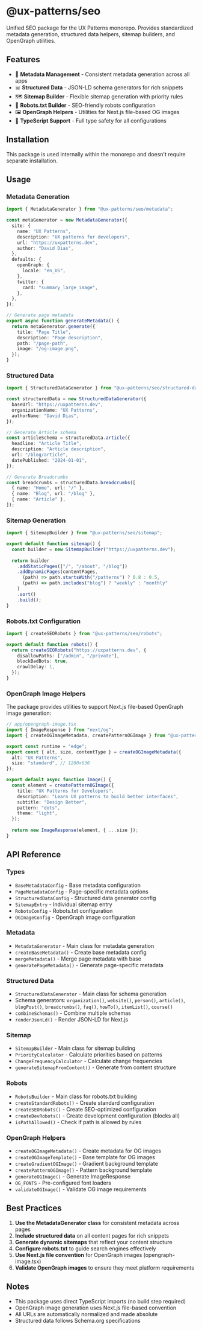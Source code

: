 # @ux-patterns/seo

Unified SEO package for the UX Patterns monorepo. Provides standardized metadata generation, structured data helpers, sitemap builders, and OpenGraph utilities.

## Features

- 🎯 **Metadata Management** - Consistent metadata generation across all apps
- 📊 **Structured Data** - JSON-LD schema generators for rich snippets
- 🗺️ **Sitemap Builder** - Flexible sitemap generation with priority rules
- 🤖 **Robots.txt Builder** - SEO-friendly robots configuration
- 🖼️ **OpenGraph Helpers** - Utilities for Next.js file-based OG images
- 📝 **TypeScript Support** - Full type safety for all configurations

## Installation

This package is used internally within the monorepo and doesn't require separate installation.

## Usage

### Metadata Generation

```typescript
import { MetadataGenerator } from "@ux-patterns/seo/metadata";

const metaGenerator = new MetadataGenerator({
  site: {
    name: "UX Patterns",
    description: "UX patterns for developers",
    url: "https://uxpatterns.dev",
    author: "David Dias",
  },
  defaults: {
    openGraph: {
      locale: "en_US",
    },
    twitter: {
      card: "summary_large_image",
    },
  },
});

// Generate page metadata
export async function generateMetadata() {
  return metaGenerator.generate({
    title: "Page Title",
    description: "Page description",
    path: "/page-path",
    image: "/og-image.png",
  });
}
```

### Structured Data

```typescript
import { StructuredDataGenerator } from "@ux-patterns/seo/structured-data";

const structuredData = new StructuredDataGenerator({
  baseUrl: "https://uxpatterns.dev",
  organizationName: "UX Patterns",
  authorName: "David Dias",
});

// Generate Article schema
const articleSchema = structuredData.article({
  headline: "Article Title",
  description: "Article description",
  url: "/blog/article",
  datePublished: "2024-01-01",
});

// Generate Breadcrumbs
const breadcrumbs = structuredData.breadcrumbs([
  { name: "Home", url: "/" },
  { name: "Blog", url: "/blog" },
  { name: "Article" },
]);
```

### Sitemap Generation

```typescript
import { SitemapBuilder } from "@ux-patterns/seo/sitemap";

export default function sitemap() {
  const builder = new SitemapBuilder("https://uxpatterns.dev");
  
  return builder
    .addStaticPages(["/", "/about", "/blog"])
    .addDynamicPages(contentPages, 
      (path) => path.startsWith("/patterns") ? 0.8 : 0.5,
      (path) => path.includes("blog") ? "weekly" : "monthly"
    )
    .sort()
    .build();
}
```

### Robots.txt Configuration

```typescript
import { createSEORobots } from "@ux-patterns/seo/robots";

export default function robots() {
  return createSEORobots("https://uxpatterns.dev", {
    disallowPaths: ["/admin", "/private"],
    blockBadBots: true,
    crawlDelay: 1,
  });
}
```

### OpenGraph Image Helpers

The package provides utilities to support Next.js file-based OpenGraph image generation:

```typescript
// app/opengraph-image.tsx
import { ImageResponse } from "next/og";
import { createOGImageMetadata, createPatternOGImage } from "@ux-patterns/seo/opengraph-helpers";

export const runtime = "edge";
export const { alt, size, contentType } = createOGImageMetadata({
  alt: "UX Patterns",
  size: "standard", // 1200x630
});

export default async function Image() {
  const element = createPatternOGImage({
    title: "UX Patterns for Developers",
    description: "Learn UX patterns to build better interfaces",
    subtitle: "Design Better",
    pattern: "dots",
    theme: "light",
  });
  
  return new ImageResponse(element, { ...size });
}
```

## API Reference

### Types

- `BaseMetadataConfig` - Base metadata configuration
- `PageMetadataConfig` - Page-specific metadata options
- `StructuredDataConfig` - Structured data generator config
- `SitemapEntry` - Individual sitemap entry
- `RobotsConfig` - Robots.txt configuration
- `OGImageConfig` - OpenGraph image configuration

### Metadata

- `MetadataGenerator` - Main class for metadata generation
- `createBaseMetadata()` - Create base metadata config
- `mergeMetadata()` - Merge page metadata with base
- `generatePageMetadata()` - Generate page-specific metadata

### Structured Data

- `StructuredDataGenerator` - Main class for schema generation
- Schema generators: `organization()`, `website()`, `person()`, `article()`, `blogPost()`, `breadcrumbs()`, `faq()`, `howTo()`, `itemList()`, `course()`
- `combineSchemas()` - Combine multiple schemas
- `renderJsonLd()` - Render JSON-LD for Next.js

### Sitemap

- `SitemapBuilder` - Main class for sitemap building
- `PriorityCalculator` - Calculate priorities based on patterns
- `ChangeFrequencyCalculator` - Calculate change frequencies
- `generateSitemapFromContent()` - Generate from content structure

### Robots

- `RobotsBuilder` - Main class for robots.txt building
- `createStandardRobots()` - Create standard configuration
- `createSEORobots()` - Create SEO-optimized configuration
- `createDevRobots()` - Create development configuration (blocks all)
- `isPathAllowed()` - Check if path is allowed by rules

### OpenGraph Helpers

- `createOGImageMetadata()` - Create metadata for OG images
- `createOGImageTemplate()` - Base template for OG images
- `createGradientOGImage()` - Gradient background template
- `createPatternOGImage()` - Pattern background template
- `generateOGImage()` - Generate ImageResponse
- `OG_FONTS` - Pre-configured font loaders
- `validateOGImage()` - Validate OG image requirements

## Best Practices

1. **Use the MetadataGenerator class** for consistent metadata across pages
2. **Include structured data** on all content pages for rich snippets
3. **Generate dynamic sitemaps** that reflect your content structure
4. **Configure robots.txt** to guide search engines effectively
5. **Use Next.js file convention** for OpenGraph images (opengraph-image.tsx)
6. **Validate OpenGraph images** to ensure they meet platform requirements

## Notes

- This package uses direct TypeScript imports (no build step required)
- OpenGraph image generation uses Next.js file-based convention
- All URLs are automatically normalized and made absolute
- Structured data follows Schema.org specifications